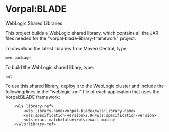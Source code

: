 # Vorpal:BLADE

WebLogic Shared Libraries

This project builds a WebLogic shared library, which contains all the JAR files needed
for the "vorpal-blade-library-framework" project.

To download the latest libraries from Maven Central, type:

```
mvn package
```

To build the WebLogic shared libary, type:

```
ant
```

To use this shared library, deploy it to the WebLogic cluster and include the following
lines in the "weblogic.xml" file of each application that uses the Vorpal:BLADE framework:

```
	<wls:library-ref>
		<wls:library-name>vorpal-blade</wls:library-name>
		<wls:specification-version>2.0</wls:specification-version>
		<wls:exact-match>false</wls:exact-match>
	</wls:library-ref>
```






